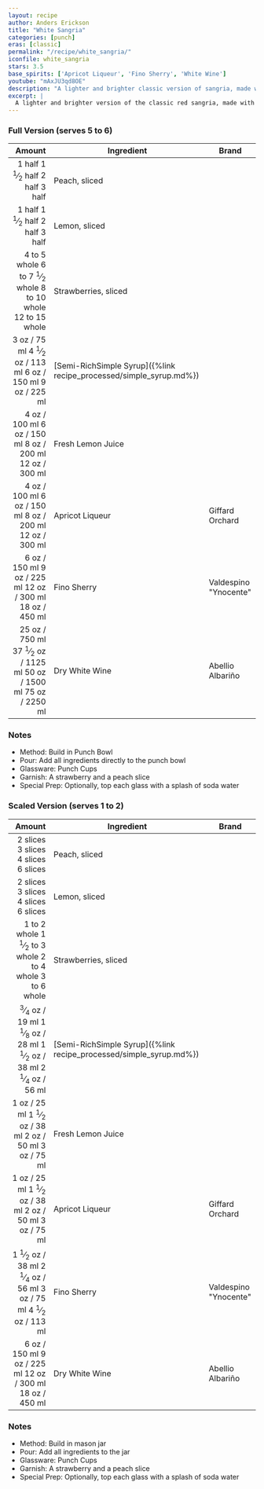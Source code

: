 ```yaml
---
layout: recipe
author: Anders Erickson
title: "White Sangria"
categories: [punch]
eras: [classic]
permalink: "/recipe/white_sangria/"
iconfile: white_sangria
stars: 3.5
base_spirits: ['Apricot Liqueur', 'Fino Sherry', 'White Wine']
youtube: "mAxJU3qd8OE"
description: "A lighter and brighter classic version of sangria, made with white wine, sherry, fresh fruit, and a touch of sweetness."
excerpt: |
  A lighter and brighter version of the classic red sangria, made with white wine, fresh fruit, and a touch of sweetness.
---
```


<div class="subrecipe" markdown="1">

### Full Version (serves 5 to 6)

|       Amount | Ingredient                                               | Brand                 |
| -----------: | -------------------------------------------------------- | --------------------- |
|       <span class="onex active">1 half </span> <span class="onehalfx">1 <sup>1</sup>&frasl;<sub>2</sub> half </span> <span class="twox">2 half </span> <span class="threex">3 half </span>| Peach, sliced                                            |
|       <span class="onex active">1 half </span> <span class="onehalfx">1 <sup>1</sup>&frasl;<sub>2</sub> half </span> <span class="twox">2 half </span> <span class="threex">3 half </span>| Lemon, sliced                                            |
| <span class="onex active">4 to 5 whole </span> <span class="onehalfx">6 to 7 <sup>1</sup>&frasl;<sub>2</sub> whole </span> <span class="twox">8 to 10 whole </span> <span class="threex">12 to 15 whole </span>| Strawberries, sliced                                     |
|         <span class="onex active">3 oz  / 75 ml</span> <span class="onehalfx">4 <sup>1</sup>&frasl;<sub>2</sub> oz  / 113 ml</span> <span class="twox">6 oz  / 150 ml</span> <span class="threex">9 oz  / 225 ml</span>| [Semi-RichSimple Syrup]({%link recipe_processed/simple_syrup.md%}) |
|         <span class="onex active">4 oz  / 100 ml</span> <span class="onehalfx">6 oz  / 150 ml</span> <span class="twox">8 oz  / 200 ml</span> <span class="threex">12 oz  / 300 ml</span>| Fresh Lemon Juice                                        |
|         <span class="onex active">4 oz  / 100 ml</span> <span class="onehalfx">6 oz  / 150 ml</span> <span class="twox">8 oz  / 200 ml</span> <span class="threex">12 oz  / 300 ml</span>| Apricot Liqueur                                          | Giffard Orchard       |
|         <span class="onex active">6 oz  / 150 ml</span> <span class="onehalfx">9 oz  / 225 ml</span> <span class="twox">12 oz  / 300 ml</span> <span class="threex">18 oz  / 450 ml</span>| Fino Sherry                                              | Valdespino "Ynocente" |
|       <span class="onex active">25 oz / 750 ml</span> <span class="onehalfx">37 <sup>1</sup>&frasl;<sub>2</sub> oz / 1125 ml</span> <span class="twox">50 oz / 1500 ml</span> <span class="threex">75 oz / 2250 ml</span>| Dry White Wine                                           | Abellio Albariño      |

### Notes

- Method: Build in Punch Bowl
- Pour: Add all ingredients directly to the punch bowl
- Glassware: Punch Cups
- Garnish: A strawberry and a peach slice
- Special Prep: Optionally, top each glass with a splash of soda water

</div>
<div class="subrecipe" markdown="1">

### Scaled Version (serves 1 to 2)

|       Amount | Ingredient                                               | Brand                 |
| -----------: | -------------------------------------------------------- | --------------------- |
|     <span class="onex active">2 slices </span> <span class="onehalfx">3 slices </span> <span class="twox">4 slices </span> <span class="threex">6 slices </span>| Peach, sliced                                            |
|     <span class="onex active">2 slices </span> <span class="onehalfx">3 slices </span> <span class="twox">4 slices </span> <span class="threex">6 slices </span>| Lemon, sliced                                            |
| <span class="onex active">1 to 2 whole </span> <span class="onehalfx">1 <sup>1</sup>&frasl;<sub>2</sub> to 3 whole </span> <span class="twox">2 to 4 whole </span> <span class="threex">3 to 6 whole </span>| Strawberries, sliced                                     |
|      <span class="onex active"> <sup>3</sup>&frasl;<sub>4</sub> oz  / 19 ml</span> <span class="onehalfx">1 <sup>1</sup>&frasl;<sub>8</sub> oz  / 28 ml</span> <span class="twox">1 <sup>1</sup>&frasl;<sub>2</sub> oz  / 38 ml</span> <span class="threex">2 <sup>1</sup>&frasl;<sub>4</sub> oz  / 56 ml</span>| [Semi-RichSimple Syrup]({%link recipe_processed/simple_syrup.md%}) |
|         <span class="onex active">1 oz  / 25 ml</span> <span class="onehalfx">1 <sup>1</sup>&frasl;<sub>2</sub> oz  / 38 ml</span> <span class="twox">2 oz  / 50 ml</span> <span class="threex">3 oz  / 75 ml</span>| Fresh Lemon Juice                                        |
|         <span class="onex active">1 oz  / 25 ml</span> <span class="onehalfx">1 <sup>1</sup>&frasl;<sub>2</sub> oz  / 38 ml</span> <span class="twox">2 oz  / 50 ml</span> <span class="threex">3 oz  / 75 ml</span>| Apricot Liqueur                                          | Giffard Orchard       |
|       <span class="onex active">1 <sup>1</sup>&frasl;<sub>2</sub> oz  / 38 ml</span> <span class="onehalfx">2 <sup>1</sup>&frasl;<sub>4</sub> oz  / 56 ml</span> <span class="twox">3 oz  / 75 ml</span> <span class="threex">4 <sup>1</sup>&frasl;<sub>2</sub> oz  / 113 ml</span>| Fino Sherry                                              | Valdespino "Ynocente" |
|         <span class="onex active">6 oz  / 150 ml</span> <span class="onehalfx">9 oz  / 225 ml</span> <span class="twox">12 oz  / 300 ml</span> <span class="threex">18 oz  / 450 ml</span>| Dry White Wine                                           | Abellio Albariño      |

### Notes

- Method: Build in mason jar
- Pour: Add all ingredients to the jar
- Glassware: Punch Cups
- Garnish: A strawberry and a peach slice
- Special Prep: Optionally, top each glass with a splash of soda water

</div>

    
<script type="application/ld+json">
{
  "@context": "https://schema.org",
  "@type": "Recipe",
  "author": {
    "@type": "Person",
    "name": "{{ page.author }}"
    },
  "image": "{%- for page in page.categories limit: 1 %}{% assign cat = site.data.categories | where: "slug", page | first %}{{ site.url }}{{ site.baseurl}}/assets/images/category_{{cat.slug}}.svg{% endfor -%}",
  "description": "{{ page.excerpt | strip_html | replace: '"', "'" }}",
  "recipeIngredient": [
  "1 half Peach, sliced ",
  "1 half Lemon, sliced ",
  "4 to 5 whole Strawberries, sliced",
  "3 oz Semi-RichSimple Syrup",
  "4 oz Fresh Lemon Juice ",
  "4 oz Apricot Liqueur ",
  "6 oz Fino Sherry ",
  "750 ml Dry White Wine"
    ],
  "name": "{{ page.title }}",
  "recipeInstructions": [
    {
      "@type": "HowToStep",
      "text": "- Method: Build in Punch Bowl"
    },
    {
      "@type": "HowToStep",
      "text": "- Pour: Add all ingredients directly to the punch bowl"
    },
    {
      "@type": "HowToStep",
      "text": "- Glassware: Punch Cups"
    },
    {
      "@type": "HowToStep",
      "text": "- Garnish: A strawberry and a peach slice"
    },
    {
      "@type": "HowToStep",
      "text": "- Special Prep: Optionally, top each glass with a splash of soda water"
    }
    ],
  "recipeYield": "1 cocktail",
  "recipeCategory": "cocktail",
  {% if page.stars and site.data.ratings[page.iconfile].ratings -%}"aggregateRating": {
   "@type": "AggregateRating",
   "ratingValue": "{%- include stars_metadata.html %}",
   "bestRating": "5",
   "reviewCount": "2"},{%- endif %}
  "recipeCuisine": "global",
  "prepTime": "PT20M",
  "cookTime": "PT15S",
  "keywords": "{{ page.title }}, cocktail, {{ page.eras }}, {% include category_metadata.html %}, {% include spirits_metadata.html %}"
}
</script>

    